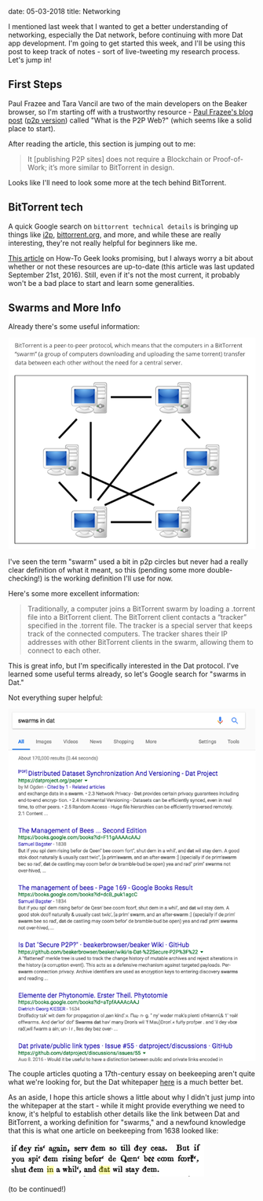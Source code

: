 date: 05-03-2018
title: Networking

I mentioned last week that I wanted to get a better understanding of networking, especially the Dat network, before continuing with more Dat app development. I'm going to get started this week, and I'll be using this post to keep track of notes - sort of live-tweeting my research process. Let's jump in!

## First Steps
Paul Frazee and Tara Vancil are two of the main developers on the Beaker browser, so I'm starting off with a trustworthy resource - [Paul Frazee's blog post](https://pfrazee.github.io/blog/what-is-the-p2p-web) ([p2p version](dat://pfrazee.github.io/blog/what-is-the-p2p-web)) called "What is the P2P Web?" (which seems like a solid place to start).

After reading the article, this section is jumping out to me:

> It [publishing P2P sites] does not require a Blockchain or Proof-of-Work; it’s more similar to BitTorrent in design.

Looks like I'll need to look some more at the tech behind BitTorrent.

## BitTorrent tech
A quick Google search on `bittorrent technical details` is bringing up things like [i2p](https://en.wikipedia.org/wiki/I2P), [bittorrent.org](http://www.bittorrent.org/beps/bep_0003.html), and more, and while these are really interesting, they're not really helpful for beginners like me.

[This article](https://www.howtogeek.com/141257/htg-explains-how-does-bittorrent-work/) on How-To Geek looks promising, but I always worry a bit about whether or not these resources are up-to-date (this article was last updated September 21st, 2016). Still, even if it's not the most current, it probably won't be a bad place to start and learn some generalities.

## Swarms and More Info
Already there's some useful information:

![A diagram of a swarm below a paragraph reading BitTorrent is a peer-to-peer protocol, which means that the computers in a BitTorrent “swarm” (a group of computers downloading and uploading the same torrent) transfer data between each other without the need for a central server.](/blog/images/swarm-definition.png)

I've seen the term "swarm" used a bit in p2p circles but never had a really clear definition of what it meant, so this (pending some more double-checking!) is the working definition I'll use for now.

Here's some more excellent information:

> Traditionally, a computer joins a BitTorrent swarm by loading a .torrent file into a BitTorrent client. The BitTorrent client contacts a “tracker” specified in the .torrent file. The tracker is a special server that keeps track of the connected computers. The tracker shares their IP addresses with other BitTorrent clients in the swarm, allowing them to connect to each other.

This is great info, but I'm specifically interested in the Dat protocol. I've learned some useful terms already, so let's Google search for "swarms in Dat."

Not everything super helpful:

![Google search results for "swarms in dat"](/blog/images/swarms-in-dat.png)

The couple articles quoting a 17th-century essay on beekeeping aren't quite what we're looking for, but the Dat whitepaper [here](https://datproject.org/paper) is a much better bet.

As an aside, I hope this article shows a little about why I didn't just jump into the whitepaper at the start - while it might provide everything we need to know, it's helpful to establish other details like the link between Dat and BitTorrent, a working definition for "swarms," and a newfound knowledge that this is what one article on beekeeping from 1638 looked like:

![](/blog/images/beekeeping.png)

(to be continued!)
